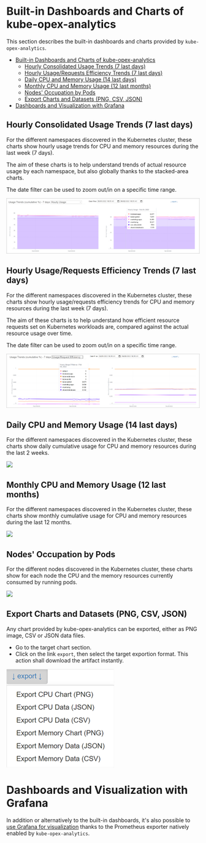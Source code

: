 # Built-in Dashboards and Charts of kube-opex-analytics
This section describes the built-in dashboards and charts provided by `kube-opex-analytics`. 

- [Built-in Dashboards and Charts of kube-opex-analytics](#built-in-dashboards-and-charts-of-kube-opex-analytics)
  - [Hourly Consolidated Usage Trends (7 last days)](#hourly-consolidated-usage-trends-7-last-days)
  - [Hourly Usage/Requests Efficiency Trends (7 last days)](#hourly-usagerequests-efficiency-trends-7-last-days)
  - [Daily CPU and Memory Usage (14 last days)](#daily-cpu-and-memory-usage-14-last-days)
  - [Monthly CPU and Memory Usage (12 last months)](#monthly-cpu-and-memory-usage-12-last-months)
  - [Nodes' Occupation by Pods](#nodes-occupation-by-pods)
  - [Export Charts and Datasets (PNG, CSV, JSON)](#export-charts-and-datasets-png-csv-json)
- [Dashboards and Visualization with Grafana](#dashboards-and-visualization-with-grafana)


## Hourly Consolidated Usage Trends (7 last days)
For the different namespaces discovered in the Kubernetes cluster, these charts show hourly usage trends for CPU and memory resources during the last week (7 days).

The aim of these charts is to help understand trends of actual resource usage by each namespace, but also globally thanks to the stacked-area charts.

The date filter can be used to zoom out/in on a specific time range.

![](../screenshots/kube-opex-analytics-hourly-consolidated-usage-trends.png)

## Hourly Usage/Requests Efficiency Trends (7 last days)
For the different namespaces discovered in the Kubernetes cluster, these charts show hourly usage/requests efficiency trends for CPU and memory resources during the last week (7 days).

The aim of these charts is to help understand how efficient resource requests set on Kubernetes workloads are, compared against the actual resource usage over time.

The date filter can be used to zoom out/in on a specific time range.

![](../screenshots/kube-opex-analytics-usage-requests-efficiency.png)

## Daily CPU and Memory Usage (14 last days)
For the different namespaces discovered in the Kubernetes cluster, these charts show daily cumulative usage for CPU and memory resources during the last 2 weeks.

![](../screenshots/sample-two-weeks-daily-usage.png)

## Monthly CPU and Memory Usage (12 last months)
For the different namespaces discovered in the Kubernetes cluster, these charts show monthly cumulative usage for CPU and memory resources during the last 12 months.

![](../screenshots/sample-one-year-monthly-usage.png)

## Nodes' Occupation by Pods
For the different nodes discovered in the Kubernetes cluster, these charts show for each node the CPU and the memory resources currently consumed by running pods.

![](../screenshots/sample-last-nodes-occupation-by-pods.png)


## Export Charts and Datasets (PNG, CSV, JSON)
Any chart provided by kube-opex-analytics can be exported, either as PNG image, CSV or JSON data files.

* Go to the target chart section.
* Click on the link `export`, then select the target exportion format. This action shall download the artifact instantly.

![](../screenshots/export-menu.png)

# Dashboards and Visualization with Grafana
In addition or alternatively to the built-in dashboards, it's also possible to [use Grafana for visualization](./prometheus-exporter-grafana-dashboard.md) thanks to the Prometheus exporter natively enabled by `kube-opex-analytics`.